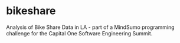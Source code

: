 # bikeshare
Analysis of Bike Share Data in LA - part of a MindSumo programming challenge for the Capital One Software Engineering Summit.
